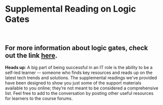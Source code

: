 # Supplemental Reading on Logic Gates

<br>

## For more information about logic gates, check out the link [here](https://simple.wikipedia.org/wiki/Logic_gate).

**Heads up**: A big part of being successful in an IT role is the ability to be a self-led learner -- someone who finds key resources and reads up on the latest tech trends and solutions. The supplemental readings we’ve provided have been designed to show you just some of the support materials available to you online; they’re not meant to be considered a comprehensive list. Feel free to add to the conversation by posting other useful resources for learners to the course forums.